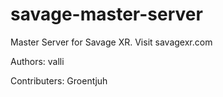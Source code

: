 savage-master-server
====================

Master Server for Savage XR. Visit savagexr.com

Authors:
  valli

Contributers:
  Groentjuh